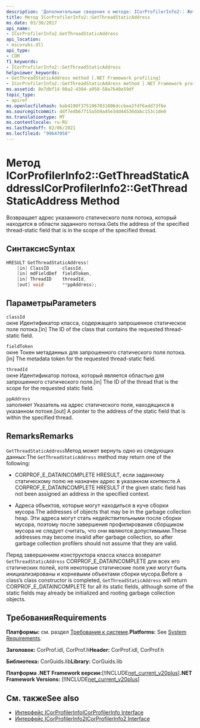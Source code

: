 ```yaml
---
description: 'Дополнительные сведения о методе: ICorProfilerInfo2:: Жетсреадстатикаддресс'
title: Метод ICorProfilerInfo2::GetThreadStaticAddress
ms.date: 03/30/2017
api_name:
- ICorProfilerInfo2.GetThreadStaticAddress
api_location:
- mscorwks.dll
api_type:
- COM
f1_keywords:
- ICorProfilerInfo2::GetThreadStaticAddress
helpviewer_keywords:
- GetThreadStaticAddress method [.NET Framework profiling]
- ICorProfilerInfo2::GetThreadStaticAddress method [.NET Framework profiling]
ms.assetid: 8e7dbf14-98a2-4384-a950-58a7640e59df
topic_type:
- apiref
ms.openlocfilehash: bab4190f3751967031806dccbea2fdf6add73f6e
ms.sourcegitcommit: ddf7edb67715a5b9a45e3dd44536dabc153c1de0
ms.translationtype: MT
ms.contentlocale: ru-RU
ms.lasthandoff: 02/06/2021
ms.locfileid: "99647058"
---
```

# <a name="icorprofilerinfo2getthreadstaticaddress-method"></a><span data-ttu-id="f8b56-103">Метод ICorProfilerInfo2::GetThreadStaticAddress</span><span class="sxs-lookup"><span data-stu-id="f8b56-103">ICorProfilerInfo2::GetThreadStaticAddress Method</span></span>

<span data-ttu-id="f8b56-104">Возвращает адрес указанного статического поля потока, который находится в области заданного потока.</span><span class="sxs-lookup"><span data-stu-id="f8b56-104">Gets the address of the specified thread-static field that is in the scope of the specified thread.</span></span>  
  
## <a name="syntax"></a><span data-ttu-id="f8b56-105">Синтаксис</span><span class="sxs-lookup"><span data-stu-id="f8b56-105">Syntax</span></span>  
  
```cpp  
HRESULT GetThreadStaticAddress(  
    [in] ClassID     classId,  
    [in] mdFieldDef  fieldToken,  
    [in] ThreadID    threadId,  
    [out] void       **ppAddress);  
```  
  
## <a name="parameters"></a><span data-ttu-id="f8b56-106">Параметры</span><span class="sxs-lookup"><span data-stu-id="f8b56-106">Parameters</span></span>  

 `classId`  
 <span data-ttu-id="f8b56-107">окне Идентификатор класса, содержащего запрошенное статическое поле потока.</span><span class="sxs-lookup"><span data-stu-id="f8b56-107">[in] The ID of the class that contains the requested thread-static field.</span></span>  
  
 `fieldToken`  
 <span data-ttu-id="f8b56-108">окне Токен метаданных для запрошенного статического поля потока.</span><span class="sxs-lookup"><span data-stu-id="f8b56-108">[in] The metadata token for the requested thread-static field.</span></span>  
  
 `threadId`  
 <span data-ttu-id="f8b56-109">окне Идентификатор потока, который является областью для запрошенного статического поля.</span><span class="sxs-lookup"><span data-stu-id="f8b56-109">[in] The ID of the thread that is the scope for the requested static field.</span></span>  
  
 `ppAddress`  
 <span data-ttu-id="f8b56-110">заполняет Указатель на адрес статического поля, находящихся в указанном потоке.</span><span class="sxs-lookup"><span data-stu-id="f8b56-110">[out] A pointer to the address of the static field that is within the specified thread.</span></span>  
  
## <a name="remarks"></a><span data-ttu-id="f8b56-111">Remarks</span><span class="sxs-lookup"><span data-stu-id="f8b56-111">Remarks</span></span>  

 <span data-ttu-id="f8b56-112">`GetThreadStaticAddress`Метод может вернуть одно из следующих данных:</span><span class="sxs-lookup"><span data-stu-id="f8b56-112">The `GetThreadStaticAddress` method may return one of the following:</span></span>  
  
- <span data-ttu-id="f8b56-113">CORPROF_E_DATAINCOMPLETE HRESULT, если заданному статическому полю не назначен адрес в указанном контексте.</span><span class="sxs-lookup"><span data-stu-id="f8b56-113">A CORPROF_E_DATAINCOMPLETE HRESULT if the given static field has not been assigned an address in the specified context.</span></span>  
  
- <span data-ttu-id="f8b56-114">Адреса объектов, которые могут находиться в куче сборки мусора.</span><span class="sxs-lookup"><span data-stu-id="f8b56-114">The addresses of objects that may be in the garbage collection heap.</span></span> <span data-ttu-id="f8b56-115">Эти адреса могут стать недействительными после сборки мусора, поэтому после завершения профилирования сборщиком мусора не следует считать, что они являются допустимыми.</span><span class="sxs-lookup"><span data-stu-id="f8b56-115">These addresses may become invalid after garbage collection, so after garbage collection profilers should not assume that they are valid.</span></span>  
  
 <span data-ttu-id="f8b56-116">Перед завершением конструктора класса класса возвратит `GetThreadStaticAddress` CORPROF_E_DATAINCOMPLETE для всех его статических полей, хотя некоторые статические поля уже могут быть инициализированы и корневыми объектами сборки мусора.</span><span class="sxs-lookup"><span data-stu-id="f8b56-116">Before a class’s class constructor is completed, `GetThreadStaticAddress` will return CORPROF_E_DATAINCOMPLETE for all its static fields, although some of the static fields may already be initialized and rooting garbage collection objects.</span></span>  
  
## <a name="requirements"></a><span data-ttu-id="f8b56-117">Требования</span><span class="sxs-lookup"><span data-stu-id="f8b56-117">Requirements</span></span>  

 <span data-ttu-id="f8b56-118">**Платформы:** см. раздел [Требования к системе](../../get-started/system-requirements.md).</span><span class="sxs-lookup"><span data-stu-id="f8b56-118">**Platforms:** See [System Requirements](../../get-started/system-requirements.md).</span></span>  
  
 <span data-ttu-id="f8b56-119">**Заголовок:** CorProf.idl, CorProf.h</span><span class="sxs-lookup"><span data-stu-id="f8b56-119">**Header:** CorProf.idl, CorProf.h</span></span>  
  
 <span data-ttu-id="f8b56-120">**Библиотека:** CorGuids.lib</span><span class="sxs-lookup"><span data-stu-id="f8b56-120">**Library:** CorGuids.lib</span></span>  
  
 <span data-ttu-id="f8b56-121">**Платформа .NET Framework версии:**[!INCLUDE[net_current_v20plus](../../../../includes/net-current-v20plus-md.md)]</span><span class="sxs-lookup"><span data-stu-id="f8b56-121">**.NET Framework Versions:** [!INCLUDE[net_current_v20plus](../../../../includes/net-current-v20plus-md.md)]</span></span>  
  
## <a name="see-also"></a><span data-ttu-id="f8b56-122">См. также</span><span class="sxs-lookup"><span data-stu-id="f8b56-122">See also</span></span>

- [<span data-ttu-id="f8b56-123">Интерфейс ICorProfilerInfo</span><span class="sxs-lookup"><span data-stu-id="f8b56-123">ICorProfilerInfo Interface</span></span>](icorprofilerinfo-interface.md)
- [<span data-ttu-id="f8b56-124">Интерфейс ICorProfilerInfo2</span><span class="sxs-lookup"><span data-stu-id="f8b56-124">ICorProfilerInfo2 Interface</span></span>](icorprofilerinfo2-interface.md)
